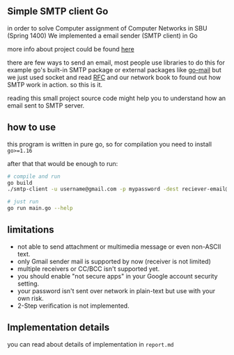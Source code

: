 ## Simple SMTP client Go
in order to solve Computer assignment of Computer Networks in SBU (Spring 1400) We implemented a email sender (SMTP client) in Go

more info about project could be found [here](./project-description.pdf)

there are few ways to send an email, most people use libraries to do this for example go's built-in SMTP package or external packages like [go-mail](https://github.com/go-gomail/gomail) but we just used socket and read [RFC](https://tools.ietf.org/html/rfc5321) and our network book to found out how SMTP work in action. so this is it. 

reading this small project source code might help you to understand how an email sent to SMTP server.


## how to use 

this program is written in pure go, so for compilation you need to install `go>=1.16`

after that that would be enough to run:

```sh
# compile and run 
go build 
./smtp-client -u username@gmail.com -p mypassword -dest reciever-email@gmail.com -subj "your subject" -body "and finally email body" 

# just run
go run main.go --help
```

## 

## limitations

+ not able to send attachment or multimedia message or even non-ASCII text.
+ only Gmail sender mail is supported by now (receiver is not limited)
+ multiple receivers or CC/BCC isn't supported yet. 
+ you should enable "not secure apps" in your Google account security setting.
+ your password isn't sent over network in plain-text but use with your own risk.
+ 2-Step verification is not implemented.




## Implementation details

you can read about details of implementation in `report.md`





